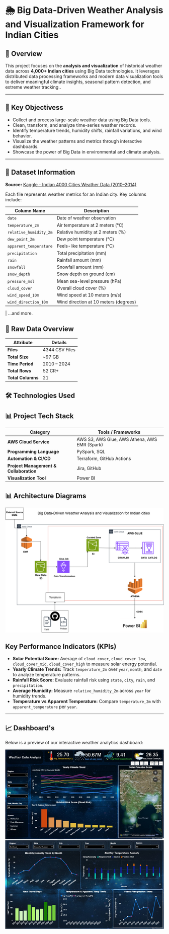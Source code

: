 # 🌦️ Big Data-Driven Weather Analysis and Visualization Framework for Indian Cities

## 📌 Overview

This project focuses on the **analysis and visualization** of historical weather data across **4,000+ Indian cities** using Big Data technologies. It leverages distributed data processing frameworks and modern data visualization tools to deliver meaningful climate insights, seasonal pattern detection, and extreme weather tracking..

---

## 🎯 Key Objectivess

- Collect and process large-scale weather data using Big Data tools.
- Clean, transform, and analyze time-series weather records.
- Identify temperature trends, humidity shifts, rainfall variations, and wind behavior.
- Visualize the weather patterns and metrics through interactive dashboards.
- Showcase the power of Big Data in environmental and climate analysis.

---

## 📂 Dataset Information

**Source:** [Kaggle - Indian 4000 Cities Weather Data (2010–2014)](https://www.kaggle.com/datasets/mukeshdevrath007/indian-5000-cities-weather-data)

Each file represents weather metrics for an Indian city. Key columns include:

| Column Name            | Description                           |
| ---------------------- | ------------------------------------- |
| `date`                 | Date of weather observation           |
| `temperature_2m`       | Air temperature at 2 meters (°C)      |
| `relative_humidity_2m` | Relative humidity at 2 meters (%)     |
| `dew_point_2m`         | Dew point temperature (°C)            |
| `apparent_temperature` | Feels-like temperature (°C)           |
| `precipitation`        | Total precipitation (mm)              |
| `rain`                 | Rainfall amount (mm)                  |
| `snowfall`             | Snowfall amount (mm)                  |
| `snow_depth`           | Snow depth on ground (cm)             |
| `pressure_msl`         | Mean sea-level pressure (hPa)         |
| `cloud_cover`          | Overall cloud cover (%)               |
| `wind_speed_10m`       | Wind speed at 10 meters (m/s)         |
| `wind_direction_10m`   | Wind direction at 10 meters (degrees) |

| ...and more.

## 📂 Raw Data Overview

| Attribute         | Details        |
| ----------------- | -------------- |
| **Files**         | 4344 CSV Files |
| **Total Size**    | ~97 GB         |
| **Time Period**   | 2010 – 2024    |
| **Total Rows**    | 52 CR+         |
| **Total Columns** | 21             |

## 🛠️ Technologies Used

## 📊 Project Tech Stack

| Category                               | Tools / Frameworks                            |
| -------------------------------------- | --------------------------------------------- |
| **AWS Cloud Service**                  | AWS S3, AWS Glue, AWS Athena, AWS EMR (Spark) |
| **Programming Language**               | PySpark, SQL                                  |
| **Automation & CI/CD**                 | Terraform, GitHub Actions                     |
| **Project Management & Collaboration** | Jira, GitHub                                  |
| **Visualization Tool**                 | Power BI                                      |

## 📊 Architecture Diagrams

![Architecture Diagram](Architecture_Diagram.png)

## Key Performance Indicators (KPIs)

- **Solar Potential Score:** Average of `cloud_cover`, `cloud_cover_low`, `cloud_cover_mid`, `cloud_cover_high` to measure solar energy potential.
- **Yearly Climate Trends:** Track `temperature_2m` over `year`, `month`, and `date` to analyze temperature patterns.
- **Rainfall Risk Score:** Evaluate rainfall risk using `state`, `city`, `rain`, and `precipitation`.
- **Average Humidity:** Measure `relative_humidity_2m` across `year` for humidity trends.
- **Temperature vs Apparent Temperature:** Compare `temperature_2m` with `apparent_temperature` per `year`.

---

## 📈 Dashboard's

Below is a preview of our interactive weather analytics dashboard:

![Dashboard - Page 1](dashboard/page1.jpg)
![Dashboard - Page 2](dashboard/page2.jpg)

